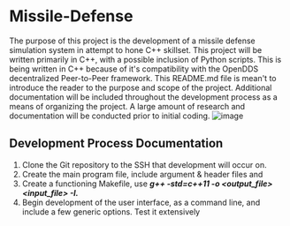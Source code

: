 # Missile-Defense
The purpose of this project is the development of a missile defense simulation system in attempt to hone C++ skillset. This project will be written primarily in C++, with a possible inclusion of Python scripts. This is being written in C++ because of it's compatibility with the OpenDDS decentralized Peer-to-Peer framework. This README.md file is mean't to introduce the reader to the purpose and scope of the project. Additional documentation will be included throughout the development process as a means of organizing the project. A large amount of research and documentation will be conducted prior to initial coding.
![image](https://user-images.githubusercontent.com/109233066/179260669-30277af8-bf76-44dd-abba-79b94267d5d4.png)

## Development Process Documentation
  1. Clone the Git repository to the SSH that development will occur on.
  2. Create the main program file, include argument & header files <iostream> <stdlib> <string> and <limits>
  3. Create a functioning Makefile, use ***g++ -std=c++11 -o <output_file> <input_file> -I.***
  4. Begin development of the user interface, as a command line, and include a few generic options. Test it extensively
